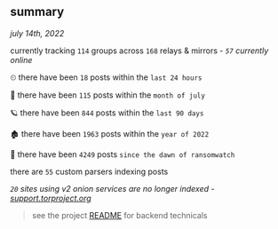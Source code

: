 
## summary
_july 14th, 2022_

currently tracking `114` groups across `168` relays & mirrors - _`57` currently online_

⏲ there have been `18` posts within the `last 24 hours`

🦈 there have been `115` posts within the `month of july`

🪐 there have been `844` posts within the `last 90 days`

🏚 there have been `1963` posts within the `year of 2022`

🦕 there have been `4249` posts `since the dawn of ransomwatch`

there are `55` custom parsers indexing posts

_`20` sites using v2 onion services are no longer indexed - [support.torproject.org](https://support.torproject.org/onionservices/v2-deprecation/)_

> see the project [README](https://github.com/joshhighet/ransomwatch#ransomwatch--) for backend technicals
